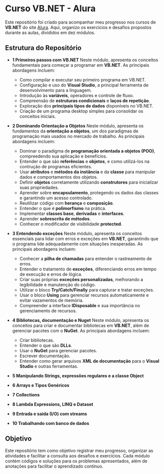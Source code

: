 # Curso VB.NET - Alura

Este repositório foi criado para acompanhar meu progresso nos cursos de **VB.NET** do site [Alura](https://www.alura.com.br/). Aqui, organizo os exercícios e desafios propostos durante as aulas, divididos em dez módulos.

## Estrutura do Repositório

- **1 Primeiros passos com VB.NET**
  Neste módulo, apresenta os conceitos fundamentais para começar a programar em **VB.NET**. As principais abordagens incluem:  
  - Como compilar e executar seu primeiro programa em VB.NET.  
  - Configuração e uso do **Visual Studio**, a principal ferramenta de desenvolvimento para a linguagem.  
  - Introdução às **variáveis**, operadores e controle de fluxo.  
  - Compreensão de **estruturas condicionais** e **laços de repetição**.  
  - Exploração dos **principais tipos de dados** disponíveis no VB.NET.  
  - Criação de um programa desktop simples para consolidar os conceitos iniciais.

- **2 Dominando Orientação a Objetos**
  Neste módulo, apresenta os fundamentos da **orientação a objetos**, um dos paradigmas de programação mais usados no mercado de trabalho. As principais abordagens incluem:
  - Dominar o paradigma de **programação orientada a objetos (POO)**, compreedendo sua aplicação e benefícios.
  - Entender o que são **referências** e **objetos**, e como utilizá-los na contrução de programas eficientes.
  - Usar **atributos** e **métodos da instância** e da **classe** para manipular dados e comportamentos dos objetos.
  - Definir **objetos** corretamente utilizando **construtores** para inicializar suas propriedades.
  - Aprender sobre **encapsulamento**, protegendo os dados das classes e garantindo um acesso controlado.
  - Reutilizar código com **herança** e **composição**.
  - Entender o que é **polimorfismo** na prática.
  - Implementar **classes base**, **derivadas** e **interfaces**.
  - Aprender **sobrescrita de métodos**.
  - Conhecer o modificador de visibilidade **protected**.

- **3 Entendendo exceções**
  Neste módulo, apresenta os conceitos essenciais para lidar com erros e exceções em **VB.NET**, garantindo que o programa lide adequadamente com situações inesperadas. As principais abordagens incluem:  
  - Conhecer a **pilha de chamadas** para entender o rastreamento de erros.  
  - Entender o tratamento de **exceções**, diferenciando erros em tempo de execução e erros de lógica.  
  - Criar suas próprias **exceções personalizadas**, melhorando a legibilidade e manutenção do código.  
  - Utilizar o bloco **Try/Catch/Finally** para capturar e tratar exceções.  
  - Usar o bloco **Using** para gerenciar recursos automaticamente e evitar vazamentos de memória.  
  - Compreender a interface **IDisposable** e sua importância no gerenciamento de recursos.

- **4 Bibliotecas, documentação e Nuget**
  Neste módulo, apresenta os conceitos para criar e documentar bibliotecas em **VB.NET**, além de gerenciar pacotes com o **NuGet**. As principais abordagens incluem:  
  - Criar bibliotecas.  
  - Entender o que são **DLLs**.  
  - Usar o **NuGet** para gerenciar pacotes.  
  - Escrever documentação.  
  - Entender como gerar arquivos **XML de documentação** para o **Visual Studio** e outras ferramentas.

- **5 Manipulando Strings, expressões regulares e a classe Object**  
- **6 Arrays e Tipos Genéricos**  
- **7 Collections**  
- **8 Lambda Expressions, LINQ e Dataset**  
- **9 Entrada e saída (I/O) com streams**  
- **10 Trabalhando com banco de dados**

## Objetivo

Este repositório tem como objetivo registrar meu progresso, organizar as atividades e facilitar a consulta aos desafios e exercícios. Cada módulo contém códigos e soluções para os problemas apresentados, além de anotações para facilitar o aprendizado contínuo.